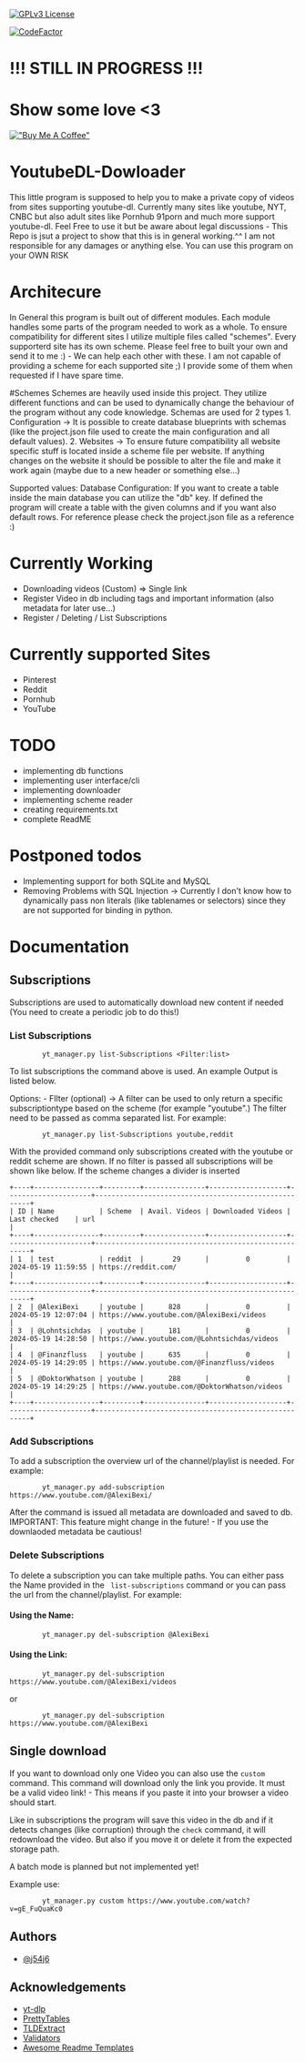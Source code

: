 

[![GPLv3 License](https://img.shields.io/badge/License-GPL%20v2-green.svg)](https://opensource.org/licenses/)

[![CodeFactor](https://www.codefactor.io/repository/github/j54j6/youtubedl-dowloader/badge)](https://www.codefactor.io/repository/github/j54j6/youtubedl-dowloader)



# !!! STILL IN PROGRESS !!!
# Show some love <3
[!["Buy Me A Coffee"](https://www.buymeacoffee.com/assets/img/custom_images/orange_img.png)](https://www.buymeacoffee.com/j54j6)

# YoutubeDL-Dowloader
 This little program is supposed to help you to make a private copy of videos from sites supporting youtube-dl. Currently many sites like youtube, NYT, CNBC but also adult sites like Pornhub 91porn and much more support youtube-dl. Feel Free to use it but be aware about legal discussions - This Repo is jsut a project to show that this is in general working.^^
 I am not responsible for any damages or anything else. You can use this program on your OWN RISK


 # Architecure
 In General this program is built out of different modules. Each module handles some parts of the program needed to work as a whole.
 To ensure compatibility for different sites I utilize multiple files called "schemes". Every supporterd site has its own scheme. Please feel free to built your own and send it to me :) - We can help each other with these. I am not capable of providing a scheme for each supported site ;)
 I provide some of them when requested if I have spare time.

 #Schemes
 Schemes are heavily used inside this project. They utilize different functions and can be used to dynamically change the behaviour of the program without any code knowledge.
 Schemas are used for 2 types
    1. Configuration -> It is possible to create database blueprints with schemas (like the project.json file used to create the main configuration and all default values).
    2. Websites -> To ensure future compatibility all website specific stuff is located inside a scheme file per website. If anything changes on the website it should be possible to alter the file and make it work again (maybe due to a new header or something else...)

Supported values:
    Database Configuration:
        If you want to create a table inside the main database you can utilize the "db" key. If defined the program will create a table with the given columns and if you want also default rows.
        For reference please check the project.json file as a reference :)



# Currently Working
- Downloading videos (Custom) => Single link
- Register Video in db including tags and important information (also metadata for later use...)
- Register / Deleting / List Subscriptions

# Currently supported Sites
- Pinterest
- Reddit
- Pornhub
- YouTube

# TODO
- implementing db functions
- implementing user interface/cli
- implementing downloader
- implementing scheme reader
- creating requirements.txt
- complete ReadME

# Postponed todos
- Implementing support for both SQLite and MySQL
- Removing Problems with SQL Injection -> Currently I don't know how to dynamically pass non literals (like tablenames or selectors) since they are not supported for binding in python.
# Documentation


## Subscriptions
Subscriptions are used to automatically download new content if needed (You need to create a periodic job to do this!)

### List Subscriptions

```
        yt_manager.py list-Subscriptions <Filter:list>
```
To list subscriptions the command above is used. An example Output is listed below.

Options:
    - FIlter (optional) -> A filter can be used to only return a specific subscriptiontype based on the scheme (for example "youtube".) The filter need to be passed as comma separated list. For example:

```
        yt_manager.py list-Subscriptions youtube,reddit
```
With the provided command only subscriptions created with the youtube or reddit scheme are shown.  If no filter is passed all subscriptions will be shown like below. If the scheme changes a divider is inserted
```
+----+----------------+---------+---------------+-------------------+---------------------+------------------------------------------------------+
| ID | Name           | Scheme  | Avail. Videos | Downloaded Videos |     Last checked    | url                                                  |
+----+----------------+---------+---------------+-------------------+---------------------+------------------------------------------------------+
| 1  | test           | reddit  |       29      |         0         | 2024-05-19 11:59:55 | https://reddit.com/                                  |
+----+----------------+---------+---------------+-------------------+---------------------+------------------------------------------------------+
| 2  | @AlexiBexi     | youtube |      828      |         0         | 2024-05-19 12:07:04 | https://www.youtube.com/@AlexiBexi/videos            |
| 3  | @Lohntsichdas  | youtube |      181      |         0         | 2024-05-19 14:28:50 | https://www.youtube.com/@Lohntsichdas/videos         |
| 4  | @Finanzfluss   | youtube |      635      |         0         | 2024-05-19 14:29:05 | https://www.youtube.com/@Finanzfluss/videos          |
| 5  | @DoktorWhatson | youtube |      288      |         0         | 2024-05-19 14:29:25 | https://www.youtube.com/@DoktorWhatson/videos        |
+----+----------------+---------+---------------+-------------------+---------------------+------------------------------------------------------+
```

### Add Subscriptions
To add a subscription the overview url of the channel/playlist is needed. For example:
```
        yt_manager.py add-subscription https://www.youtube.com/@AlexiBexi/
```

After the command is issued all metadata are downloaded and saved to db.
IMPORTANT: This feature might change in the future! -  If you use the downlaoded metadata be cautious!

### Delete Subscriptions
To delete a subscription you can take multiple paths.
You can either pass the Name provided in the ``` list-subscriptions``` command or you can pass the url from the channel/playlist. For example:

#### Using the Name:
```
        yt_manager.py del-subscription @AlexiBexi
```

#### Using the Link:
```
        yt_manager.py del-subscription https://www.youtube.com/@AlexiBexi/videos
```
or
```
        yt_manager.py del-subscription https://www.youtube.com/@AlexiBexi
```

## Single download
If you want to download only one Video you can also use the ```custom``` command.
This command will download only the link you provide. It must be a valid video link! -  This means if you paste it into your browser a video should start.

Like in subscriptions the program will save this video in the db and if it detects changes (like corruption) through the ```check``` command, it will redownload the video. But also if you move it or delete it from the expected storage path.

A batch mode is planned but not implemented yet!

Example use:
```
        yt_manager.py custom https://www.youtube.com/watch?v=gE_FuQuaKc0
```

## Authors

- [@j54j6](https://www.github.com/j54j6)


## Acknowledgements

 - [yt-dlp](https://github.com/yt-dlp/yt-dlp)
 - [PrettyTables](https://github.com/jazzband/prettytable)
 - [TLDExtract](https://github.com/john-kurkowski/tldextract)
 - [Validators](https://github.com/python-validators)
 - [Awesome Readme Templates](https://awesomeopensource.com/project/elangosundar/awesome-README-templates)
